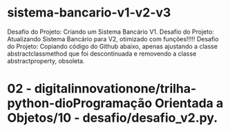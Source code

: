 # sistema-bancario-v1-v2-v3
Desafio do Projeto: Criando um Sistema Bancário V1.
Desafio do Projeto: Atualizando Sistema Bancário para V2, otimizado com funções!!!!! 
Desafio do Projeto: Copiando código do Github abaixo, apenas ajustando a classe abstractclassmethod que foi descontinuada e removendo a classe abstractproperty, obsoleta.
# 02 - digitalinnovationone/trilha-python-dioProgramação Orientada a Objetos/10 - desafio/desafio_v2.py.
